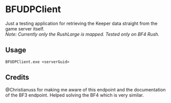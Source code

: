 # BFUDPClient

Just a testing application for retrieving the Keeper data straight from the game server itself.  
_Note: Currently only the RushLarge is mapped. Tested only on BF4 Rush._

## Usage

```
BFUDPClient.exe <serverGuid>
```

## Credits

@Christianuss for making me aware of this endpoint and the documentation of the BF3 endpoint. Helped solving the BF4 which is very similar.